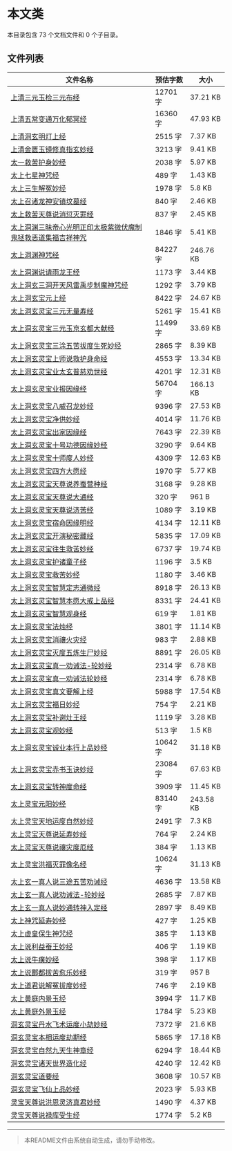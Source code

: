 # 本文类

本目录包含 73 个文档文件和 0 个子目录。

## 文件列表

| 文件名称 | 预估字数 | 大小 |
|---------|---------|------|
| [上清三元玉检三元布经](道藏/正统道藏洞玄部/本文类/上清三元玉检三元布经.md) | 12701 字 | 37.21 KB |
| [上清五常变通万化郁冥经](道藏/正统道藏洞玄部/本文类/上清五常变通万化郁冥经.md) | 16360 字 | 47.93 KB |
| [上清洞玄明灯上经](道藏/正统道藏洞玄部/本文类/上清洞玄明灯上经.md) | 2515 字 | 7.37 KB |
| [上清金匮玉镜修真指玄妙经](道藏/正统道藏洞玄部/本文类/上清金匮玉镜修真指玄妙经.md) | 3213 字 | 9.41 KB |
| [太一救苦护身妙经](道藏/正统道藏洞玄部/本文类/太一救苦护身妙经.md) | 2038 字 | 5.97 KB |
| [太上七星神咒经](道藏/正统道藏洞玄部/本文类/太上七星神咒经.md) | 489 字 | 1.43 KB |
| [太上三生解冤妙经](道藏/正统道藏洞玄部/本文类/太上三生解冤妙经.md) | 1978 字 | 5.8 KB |
| [太上召诸龙神安镇坟墓经](道藏/正统道藏洞玄部/本文类/太上召诸龙神安镇坟墓经.md) | 840 字 | 2.46 KB |
| [太上救苦天尊说消愆灭罪经](道藏/正统道藏洞玄部/本文类/太上救苦天尊说消愆灭罪经.md) | 837 字 | 2.45 KB |
| [太上洞渊三昧帝心光明正印太极紫微伏魔制鬼拯救恶道集福吉祥神咒](道藏/正统道藏洞玄部/本文类/太上洞渊三昧帝心光明正印太极紫微伏魔制鬼拯救恶道集福吉祥神咒.md) | 1846 字 | 5.41 KB |
| [太上洞渊神咒经](道藏/正统道藏洞玄部/本文类/太上洞渊神咒经.md) | 84227 字 | 246.76 KB |
| [太上洞渊说请雨龙王经](道藏/正统道藏洞玄部/本文类/太上洞渊说请雨龙王经.md) | 1173 字 | 3.44 KB |
| [太上洞玄三洞开天风雷禹步制魔神咒经](道藏/正统道藏洞玄部/本文类/太上洞玄三洞开天风雷禹步制魔神咒经.md) | 1292 字 | 3.79 KB |
| [太上洞玄宝元上经](道藏/正统道藏洞玄部/本文类/太上洞玄宝元上经.md) | 8422 字 | 24.67 KB |
| [太上洞玄灵宝三元无量寿经](道藏/正统道藏洞玄部/本文类/太上洞玄灵宝三元无量寿经.md) | 5261 字 | 15.41 KB |
| [太上洞玄灵宝三元玉京玄都大献经](道藏/正统道藏洞玄部/本文类/太上洞玄灵宝三元玉京玄都大献经.md) | 11499 字 | 33.69 KB |
| [太上洞玄灵宝三涂五苦拔度生死妙经](道藏/正统道藏洞玄部/本文类/太上洞玄灵宝三涂五苦拔度生死妙经.md) | 2865 字 | 8.39 KB |
| [太上洞玄灵宝上师说救护身命经](道藏/正统道藏洞玄部/本文类/太上洞玄灵宝上师说救护身命经.md) | 4553 字 | 13.34 KB |
| [太上洞玄灵宝业太玄普慈劝世经](道藏/正统道藏洞玄部/本文类/太上洞玄灵宝业太玄普慈劝世经.md) | 4201 字 | 12.31 KB |
| [太上洞玄灵宝业报因缘经](道藏/正统道藏洞玄部/本文类/太上洞玄灵宝业报因缘经.md) | 56704 字 | 166.13 KB |
| [太上洞玄灵宝八威召龙妙经](道藏/正统道藏洞玄部/本文类/太上洞玄灵宝八威召龙妙经.md) | 9396 字 | 27.53 KB |
| [太上洞玄灵宝净供妙经](道藏/正统道藏洞玄部/本文类/太上洞玄灵宝净供妙经.md) | 4014 字 | 11.76 KB |
| [太上洞玄灵宝出家因缘经](道藏/正统道藏洞玄部/本文类/太上洞玄灵宝出家因缘经.md) | 7643 字 | 22.39 KB |
| [太上洞玄灵宝十号功德因缘妙经](道藏/正统道藏洞玄部/本文类/太上洞玄灵宝十号功德因缘妙经.md) | 3290 字 | 9.64 KB |
| [太上洞玄灵宝十师度人妙经](道藏/正统道藏洞玄部/本文类/太上洞玄灵宝十师度人妙经.md) | 4309 字 | 12.63 KB |
| [太上洞玄灵宝四方大愿经](道藏/正统道藏洞玄部/本文类/太上洞玄灵宝四方大愿经.md) | 1970 字 | 5.77 KB |
| [太上洞玄灵宝天尊说养蚕营种经](道藏/正统道藏洞玄部/本文类/太上洞玄灵宝天尊说养蚕营种经.md) | 3168 字 | 9.28 KB |
| [太上洞玄灵宝天尊说大通经](道藏/正统道藏洞玄部/本文类/太上洞玄灵宝天尊说大通经.md) | 320 字 | 961 B |
| [太上洞玄灵宝天尊说济苦经](道藏/正统道藏洞玄部/本文类/太上洞玄灵宝天尊说济苦经.md) | 1089 字 | 3.19 KB |
| [太上洞玄灵宝宿命因缘明经](道藏/正统道藏洞玄部/本文类/太上洞玄灵宝宿命因缘明经.md) | 4134 字 | 12.11 KB |
| [太上洞玄灵宝开演秘密藏经](道藏/正统道藏洞玄部/本文类/太上洞玄灵宝开演秘密藏经.md) | 5835 字 | 17.09 KB |
| [太上洞玄灵宝往生救苦妙经](道藏/正统道藏洞玄部/本文类/太上洞玄灵宝往生救苦妙经.md) | 6737 字 | 19.74 KB |
| [太上洞玄灵宝护诸童子经](道藏/正统道藏洞玄部/本文类/太上洞玄灵宝护诸童子经.md) | 1196 字 | 3.5 KB |
| [太上洞玄灵宝救苦妙经](道藏/正统道藏洞玄部/本文类/太上洞玄灵宝救苦妙经.md) | 1180 字 | 3.46 KB |
| [太上洞玄灵宝智慧定志通微经](道藏/正统道藏洞玄部/本文类/太上洞玄灵宝智慧定志通微经.md) | 8918 字 | 26.13 KB |
| [太上洞玄灵宝智慧本愿大戒上品经](道藏/正统道藏洞玄部/本文类/太上洞玄灵宝智慧本愿大戒上品经.md) | 8331 字 | 24.41 KB |
| [太上洞玄灵宝智慧观身经](道藏/正统道藏洞玄部/本文类/太上洞玄灵宝智慧观身经.md) | 619 字 | 1.81 KB |
| [太上洞玄灵宝法烛经](道藏/正统道藏洞玄部/本文类/太上洞玄灵宝法烛经.md) | 3801 字 | 11.14 KB |
| [太上洞玄灵宝消禳火灾经](道藏/正统道藏洞玄部/本文类/太上洞玄灵宝消禳火灾经.md) | 983 字 | 2.88 KB |
| [太上洞玄灵宝灭度五炼生尸妙经](道藏/正统道藏洞玄部/本文类/太上洞玄灵宝灭度五炼生尸妙经.md) | 8891 字 | 26.05 KB |
| [太上洞玄灵宝真一劝诫法-轮妙经](道藏/正统道藏洞玄部/本文类/太上洞玄灵宝真一劝诫法-轮妙经.md) | 2314 字 | 6.78 KB |
| [太上洞玄灵宝真一劝诫法轮妙经](道藏/正统道藏洞玄部/本文类/太上洞玄灵宝真一劝诫法轮妙经.md) | 2314 字 | 6.78 KB |
| [太上洞玄灵宝真文要解上经](道藏/正统道藏洞玄部/本文类/太上洞玄灵宝真文要解上经.md) | 5988 字 | 17.54 KB |
| [太上洞玄灵宝福日妙经](道藏/正统道藏洞玄部/本文类/太上洞玄灵宝福日妙经.md) | 754 字 | 2.21 KB |
| [太上洞玄灵宝补谢灶王经](道藏/正统道藏洞玄部/本文类/太上洞玄灵宝补谢灶王经.md) | 1119 字 | 3.28 KB |
| [太上洞玄灵宝观妙经](道藏/正统道藏洞玄部/本文类/太上洞玄灵宝观妙经.md) | 513 字 | 1.5 KB |
| [太上洞玄灵宝诚业本行上品妙经](道藏/正统道藏洞玄部/本文类/太上洞玄灵宝诚业本行上品妙经.md) | 10642 字 | 31.18 KB |
| [太上洞玄灵宝赤书玉诀妙经](道藏/正统道藏洞玄部/本文类/太上洞玄灵宝赤书玉诀妙经.md) | 23084 字 | 67.63 KB |
| [太上洞玄灵宝转神度命经](道藏/正统道藏洞玄部/本文类/太上洞玄灵宝转神度命经.md) | 3909 字 | 11.45 KB |
| [太上灵宝元阳妙经](道藏/正统道藏洞玄部/本文类/太上灵宝元阳妙经.md) | 83140 字 | 243.58 KB |
| [太上灵宝天地运度自然妙经](道藏/正统道藏洞玄部/本文类/太上灵宝天地运度自然妙经.md) | 2491 字 | 7.3 KB |
| [太上灵宝天尊说延寿妙经](道藏/正统道藏洞玄部/本文类/太上灵宝天尊说延寿妙经.md) | 764 字 | 2.24 KB |
| [太上灵宝天尊说禳灾度厄经](道藏/正统道藏洞玄部/本文类/太上灵宝天尊说禳灾度厄经.md) | 384 字 | 1.13 KB |
| [太上灵宝洪福灭罪像名经](道藏/正统道藏洞玄部/本文类/太上灵宝洪福灭罪像名经.md) | 10624 字 | 31.13 KB |
| [太上玄一真人说三途五苦劝诫经](道藏/正统道藏洞玄部/本文类/太上玄一真人说三途五苦劝诫经.md) | 4636 字 | 13.58 KB |
| [太上玄一真人说劝诫法-轮妙经](道藏/正统道藏洞玄部/本文类/太上玄一真人说劝诫法-轮妙经.md) | 2685 字 | 7.87 KB |
| [太上玄一真人说妙通转神入定经](道藏/正统道藏洞玄部/本文类/太上玄一真人说妙通转神入定经.md) | 2897 字 | 8.49 KB |
| [太上神咒延寿妙经](道藏/正统道藏洞玄部/本文类/太上神咒延寿妙经.md) | 427 字 | 1.25 KB |
| [太上虚皇保生神咒经](道藏/正统道藏洞玄部/本文类/太上虚皇保生神咒经.md) | 385 字 | 1.13 KB |
| [太上说利益蚕王妙经](道藏/正统道藏洞玄部/本文类/太上说利益蚕王妙经.md) | 406 字 | 1.19 KB |
| [太上说牛癀妙经](道藏/正统道藏洞玄部/本文类/太上说牛癀妙经.md) | 398 字 | 1.17 KB |
| [太上说酆都拔苦愈乐妙经](道藏/正统道藏洞玄部/本文类/太上说酆都拔苦愈乐妙经.md) | 319 字 | 957 B |
| [太上道君说解冤拔度妙经](道藏/正统道藏洞玄部/本文类/太上道君说解冤拔度妙经.md) | 746 字 | 2.19 KB |
| [太上黄庭内景玉经](道藏/正统道藏洞玄部/本文类/太上黄庭内景玉经.md) | 3994 字 | 11.7 KB |
| [太上黄庭外景玉经](道藏/正统道藏洞玄部/本文类/太上黄庭外景玉经.md) | 1784 字 | 5.23 KB |
| [洞玄灵宝丹水飞术运度小劫妙经](道藏/正统道藏洞玄部/本文类/洞玄灵宝丹水飞术运度小劫妙经.md) | 7372 字 | 21.6 KB |
| [洞玄灵宝本相运度劫期经](道藏/正统道藏洞玄部/本文类/洞玄灵宝本相运度劫期经.md) | 5865 字 | 17.18 KB |
| [洞玄灵宝自然九天生神章经](道藏/正统道藏洞玄部/本文类/洞玄灵宝自然九天生神章经.md) | 6294 字 | 18.44 KB |
| [洞玄灵宝诸天世界造化经](道藏/正统道藏洞玄部/本文类/洞玄灵宝诸天世界造化经.md) | 4240 字 | 12.42 KB |
| [洞玄灵宝道要经](道藏/正统道藏洞玄部/本文类/洞玄灵宝道要经.md) | 3608 字 | 10.57 KB |
| [洞玄灵宝飞仙上品妙经](道藏/正统道藏洞玄部/本文类/洞玄灵宝飞仙上品妙经.md) | 2023 字 | 5.93 KB |
| [灵宝天尊说洪恩灵济真君妙经](道藏/正统道藏洞玄部/本文类/灵宝天尊说洪恩灵济真君妙经.md) | 1490 字 | 4.37 KB |
| [灵宝天尊说禄库受生经](道藏/正统道藏洞玄部/本文类/灵宝天尊说禄库受生经.md) | 1774 字 | 5.2 KB |

---

> 本README文件由系统自动生成，请勿手动修改。
